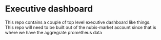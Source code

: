 # Executive dashboard
This repo contains a couple of top level executive dashboard like things. This repo will need to be built out of the nubis-market account since that is where we have the aggregrate prometheus data


